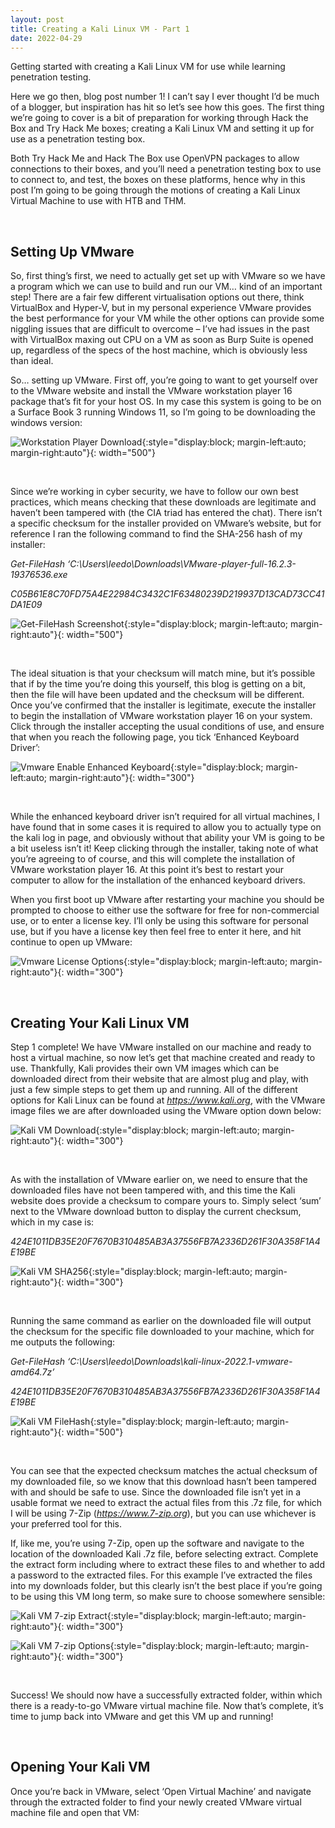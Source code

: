 ```yaml
---
layout: post
title: Creating a Kali Linux VM - Part 1 
date: 2022-04-29
---
```


Getting started with creating a Kali Linux VM for use while learning penetration testing.

Here we go then, blog post number 1! I can’t say I ever thought I’d be much of a blogger, but inspiration has hit so let’s see how this goes. The first thing we’re going to cover is a bit of preparation for working through Hack the Box and Try Hack Me boxes; creating a Kali Linux VM and setting it up for use as a penetration testing box.

Both Try Hack Me and Hack The Box use OpenVPN packages to allow connections to their boxes, and you’ll need a penetration testing box to use to connect to, and test, the boxes on these platforms, hence why in this post I’m going to be going through the motions of creating a Kali Linux Virtual Machine to use with HTB and THM.

&nbsp;
&nbsp;

## Setting Up VMware

So, first thing’s first, we need to actually get set up with VMware so we have a program which we can use to build and run our VM… kind of an important step! There are a fair few different virtualisation options out there, think VirtualBox and Hyper-V, but in my personal experience VMware provides the best performance for your VM while the other options can provide some niggling issues that are difficult to overcome – I’ve had issues in the past with VirtualBox maxing out CPU on a VM as soon as Burp Suite is opened up, regardless of the specs of the host machine, which is obviously less than ideal.

So… setting up VMware. First off, you’re going to want to get yourself over to the VMware website and install the VMware workstation player 16 package that’s fit for your host OS. In my case this system is going to be on a Surface Book 3 running Windows 11, so I’m going to be downloading the windows version:

![Workstation Player Download](https://github.com/LeeDorning/LeeDorning.github.io/blob/main/images/Creating_a_Kali_Linux_VM_-_Part_1/WorkstationPlayerDownload.png?raw=true){:style="display:block; margin-left:auto; margin-right:auto"}{: width="500"}

&nbsp;

Since we’re working in cyber security, we have to follow our own best practices, which means checking that these downloads are legitimate and haven’t been tampered with (the CIA triad has entered the chat). There isn’t a specific checksum for the installer provided on VMware’s website, but for reference I ran the following command to find the SHA-256 hash of my installer:

*Get-FileHash ‘C:\Users\leedo\Downloads\VMware-player-full-16.2.3-19376536.exe*

*C05B61E8C70FD75A4E22984C3432C1F63480239D219937D13CAD73CC41DA1E09*

![Get-FileHash Screenshot](https://github.com/LeeDorning/LeeDorning.github.io/blob/main/images/Creating_a_Kali_Linux_VM_-_Part_1/FileHash.png?raw=true){:style="display:block; margin-left:auto; margin-right:auto"}{: width="500"}

&nbsp;

The ideal situation is that your checksum will match mine, but it’s possible that if by the time you’re doing this yourself, this blog is getting on a bit, then the file will have been updated and the checksum will be different. Once you’ve confirmed that the installer is legitimate, execute the installer to begin the installation of VMware workstation player 16 on your system. Click through the installer accepting the usual conditions of use, and ensure that when you reach the following page, you tick ‘Enhanced Keyboard Driver’:

![Vmware Enable Enhanced Keyboard](https://github.com/LeeDorning/LeeDorning.github.io/blob/main/images/Creating_a_Kali_Linux_VM_-_Part_1/EnhancedKeyboard.png?raw=true){:style="display:block; margin-left:auto; margin-right:auto"}{: width="300"}

&nbsp;

While the enhanced keyboard driver isn’t required for all virtual machines, I have found that in some cases it is required to allow you to actually type on the kali log in page, and obviously without that ability your VM is going to be a bit useless isn’t it! Keep clicking through the installer, taking note of what you’re agreeing to of course, and this will complete the installation of VMware workstation player 16. At this point it’s best to restart your computer to allow for the installation of the enhanced keyboard drivers.

When you first boot up VMware after restarting your machine you should be prompted to choose to either use the software for free for non-commercial use, or to enter a license key. I’ll only be using this software for personal use, but if you have a license key then feel free to enter it here, and hit continue to open up VMware:

![Vmware License Options](https://github.com/LeeDorning/LeeDorning.github.io/blob/main/images/Creating_a_Kali_Linux_VM_-_Part_1/VmwareLicense.png?raw=true){:style="display:block; margin-left:auto; margin-right:auto"}{: width="300"}

&nbsp;
&nbsp;

## Creating Your Kali Linux VM

Step 1 complete! We have VMware installed on our machine and ready to host a virtual machine, so now let’s get that machine created and ready to use. Thankfully, Kali provides their own VM images which can be downloaded direct from their website that are almost plug and play, with just a few simple steps to get them up and running. All of the different options for Kali Linux can be found at *https://www.kali.org*, with the VMware image files we are after downloaded using the VMware option down below:

![Kali VM Download](https://github.com/LeeDorning/LeeDorning.github.io/blob/main/images/Creating_a_Kali_Linux_VM_-_Part_1/KaliVmDownload.png?raw=true){:style="display:block; margin-left:auto; margin-right:auto"}{: width="300"}

&nbsp;

As with the installation of VMware earlier on, we need to ensure that the downloaded files have not been tampered with, and this time the Kali website does provide a checksum to compare yours to. Simply select ‘sum’ next to the VMware download button to display the current checksum, which in my case is:

*424E1011DB35E20F7670B310485AB3A37556FB7A2336D261F30A358F1A4E19BE*

![Kali VM SHA256](https://github.com/LeeDorning/LeeDorning.github.io/blob/main/images/Creating_a_Kali_Linux_VM_-_Part_1/KaliVmSha256.png?raw=true){:style="display:block; margin-left:auto; margin-right:auto"}{: width="300"}

&nbsp;

Running the same command as earlier on the downloaded file will output the checksum for the specific file downloaded to your machine, which for me outputs the following:

*Get-FileHash ‘C:\Users\leedo\Downloads\kali-linux-2022.1-vmware-amd64.7z’*

*424E1011DB35E20F7670B310485AB3A37556FB7A2336D261F30A358F1A4E19BE*

![Kali VM FileHash](https://github.com/LeeDorning/LeeDorning.github.io/blob/main/images/Creating_a_Kali_Linux_VM_-_Part_1/KaliVmFileHash.png?raw=true){:style="display:block; margin-left:auto; margin-right:auto"}{: width="500"}

&nbsp;

You can see that the expected checksum matches the actual checksum of my downloaded file, so we know that this download hasn’t been tampered with and should be safe to use. Since the downloaded file isn’t yet in a usable format we need to extract the actual files from this .7z file, for which I will be using 7-Zip (*https://www.7-zip.org*), but you can use whichever is your preferred tool for this. 

If, like me, you’re using 7-Zip, open up the software and navigate to the location of the downloaded Kali .7z file, before selecting extract. Complete the extract form including where to extract these files to and whether to add a password to the extracted files. For this example I’ve extracted the files into my downloads folder, but this clearly isn’t the best place if you’re going to be using this VM long term, so make sure to choose somewhere sensible:

![Kali VM 7-zip Extract](https://github.com/LeeDorning/LeeDorning.github.io/blob/main/images/Creating_a_Kali_Linux_VM_-_Part_1/KaliVmExtract.png?raw=true){:style="display:block; margin-left:auto; margin-right:auto"}{: width="300"}

![Kali VM 7-zip Options](https://github.com/LeeDorning/LeeDorning.github.io/blob/main/images/Creating_a_Kali_Linux_VM_-_Part_1/KaliVmExtractOptions.png?raw=true){:style="display:block; margin-left:auto; margin-right:auto"}{: width="300"}

&nbsp;

Success! We should now have a successfully extracted folder, within which there is a ready-to-go VMware virtual machine file. Now that’s complete, it’s time to jump back into VMware and get this VM up and running!

&nbsp;
&nbsp;

## Opening Your Kali VM

Once you’re back in VMware, select ‘Open Virtual Machine’ and navigate through the extracted folder to find your newly created VMware virtual machine file and open that VM:
